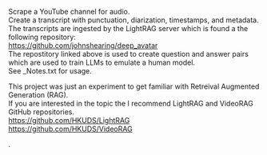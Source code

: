 Scrape a YouTube channel for audio.  
Create a transcript with punctuation, diarization, timestamps, and metadata.  
The transcripts are ingested by the LightRAG server which is found a the following repository:  
https://github.com/johnshearing/deep_avatar  
The repostitory linked above is used to create question and answer pairs which are used to train LLMs to emulate a human model.  
See _Notes.txt for usage.  

This project was just an experiment to get familiar with Retreival Augmented Generation (RAG).  
If you are interested in the topic the I recommend LightRAG and VideoRAG GitHub repositories.  
https://github.com/HKUDS/LightRAG   
https://github.com/HKUDS/VideoRAG   


.
